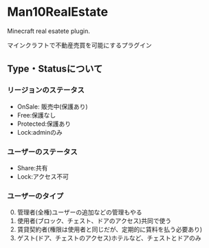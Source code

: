 # Man10RealEstate
Minecraft real esatete plugin.

マインクラフトで不動産売買を可能にするプラグイン

## Type・Statusについて

### リージョンのステータス

- OnSale: 販売中(保護あり)
- Free:保護なし
- Protected:保護あり
- Lock:adminのみ

### ユーザーのステータス

- Share:共有
- Lock:アクセス不可

### ユーザーのタイプ

0. 管理者(全権)ユーザーの追加などの管理もやる
1. 使用者(ブロック、チェスト、ドアのアクセス)共同で使う
2. 賃貸契約者(権限は使用者と同じだが、定期的に賃料を払う必要あり)
3. ゲスト(ドア、チェストのアクセス)ホテルなど、チェストとドアのみ


